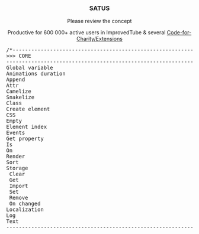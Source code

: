 <h3 align="center">SATUS</h3><div align="center">
  
Please review the concept

  Productive for 600 000+ active users in ImprovedTube & several [Code-for-Charity/Extensions](https://github.com/code-for-charity/ImprovedTube-for-YouTube/blob/master/.github/README.md#history-manager--dark-mode---unlock-me-custom-user-agent-regex-replace)
  
</div>

<pre>/*--------------------------------------------------------------
>>> CORE
----------------------------------------------------------------
Global variable
Animations duration
Append
Attr
Camelize
Snakelize
Class
Create element
CSS
Empty
Element index
Events
Get property
Is 
On
Render
Sort
Storage
 Clear
 Get
 Import
 Set
 Remove
 On changed
Localization
Log
Text
--------------------------------------------------------------*/</pre> 

